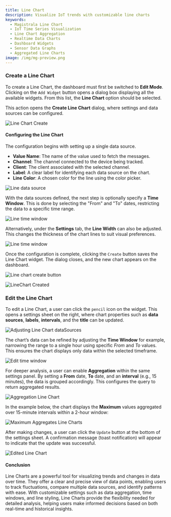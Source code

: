 ```yaml
---
title: Line Chart
description: Visualize IoT trends with customizable line charts
keywords:
  - Magistrala Line Chart
  - IoT Time Series Visualization
  - Line Chart Aggregation
  - Realtime Data Charts
  - Dashboard Widgets
  - Sensor Data Graphs
  - Aggregated Line Charts
image: /img/mg-preview.png
---
```


### Create a Line Chart

To create a Line Chart, the dashboard must first be switched to **Edit Mode**.
Clicking on the `Add Widget` button opens a dialog box displaying all the available widgets.
From this list, the **Line Chart** option should be selected.

This action opens the **Create Line Chart** dialog, where settings and data sources can be configured.

![Line Chart Create](../../img/dashboards/single-data-linechart.png)

#### Configuring the Line Chart

The configuration begins with setting up a single data source.

- **Value Name**: The name of the value used to fetch the messages.
- **Channel**: The channel connected to the device being tracked.
- **Client**: The client associated with the selected channel.
- **Label**: A clear label for identifying each data source on the chart.
- **Line Color**:  A chosen color for the line using the color picker.

![Line data source](../../img/dashboards/datafiled-linechart.png)

With the data sources defined, the next step is  optionally specify a **Time Window**. This is done by selecting the "From" and "To" dates, restricting the data to a specific time range.

![Line time window](../../img/dashboards/timewindow-linechart.png)

Alternatively, under the **Settings** tab, the **Line Width** can also be adjusted. This changes the thickness of the chart lines to suit visual preferences.

![Line time window](../../img/dashboards/linewidth.png)

Once the configuration is complete, clicking the `Create` button saves the Line Chart widget. The dialog closes, and the new chart appears on the dashboard.

![Line chart create button](../../img/dashboards/create-linechart.png)

![LineChart Created](../../img/dashboards/created-linechart.png)

### Edit the Line Chart

To edit a Line Chart, a user can click the `pencil` icon on the widget. This opens a settings sheet on the right, where chart properties such as **data sources**, **labels**, **intervals**, and the **title** can be updated.

![Adjusting Line Chart dataSources](../../img/dashboards/edit-linechart-sheet.png)

The chart’s data can be refined by adjusting the **Time Window** for example, narrowing the range to a single hour using specific _From_ and _To_ values. This ensures the chart displays only data within the selected timeframe.

![Edit time window](../../img/dashboards/to-from-linechart.png)

For deeper analysis, a user can enable **Aggregation** within the same settings panel. By setting a **From** date, **To** date, and an **interval** (e.g., 15 minutes), the data is grouped accordingly. This configures the query to return aggregated results.

![Aggregation Line Chart](../../img/dashboards/aggregation-linechart-settings.png)

In the example below, the chart displays the **Maximum** values aggregated over 15-minute intervals within a 2-hour window:

![Maximum Aggregates Line Charts](../../img/dashboards/max-linechart.png)

After making changes, a user can click the `Update` button at the bottom of the settings sheet. A confirmation message (toast notification) will appear to indicate that the update was successful.

![Edited Line Chart](../../img/dashboards/line-livedata.png)

#### Conclusion

Line Charts are a powerful tool for visualizing trends and changes in data over time. They offer a clear and precise view of data points, enabling users to track fluctuations, compare multiple data sources, and identify patterns with ease. With customizable settings such as data aggregation, time windows, and line styling, Line Charts provide the flexibility needed for detailed analysis, helping users make informed decisions based on both real-time and historical insights.
